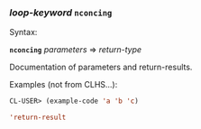 ### <em>loop-keyword</em> <strong>`nconcing`</strong>

Syntax:

<strong>`nconcing`</strong> <em>parameters</em> => <em>return-type</em>

Documentation of parameters and return-results.

Examples (not from CLHS...):

```lisp
CL-USER> (example-code 'a 'b 'c)

'return-result
```
